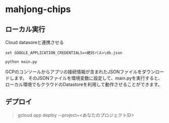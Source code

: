 # mahjong-chips

## ローカル実行
Cloud datasoreと連携させる
```
set GOOGLE_APPLICATION_CREDENTIALS=<絶対パス>\db.json

python main.py
```
GCPのコンソールからアプリの接続情報が含まれたJSONファイルをダウンロードします。
そのJSONファイルを環境変数に設定して、main.pyを実行すると、ローカル環境でもクラウドのDatastoreを利用して動作させることができます。

## デプロイ
>gcloud app deploy --project=<あなたのプロジェクトID>